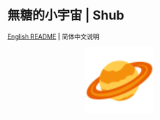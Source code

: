 # 無糖的小宇宙 | Shub

[English README](https://github.com/sugarlesss/shub/blob/main/README.md) | 简体中文说明

<div align="center">
    <img src="./avatar.svg" width="30%" height="30%" align="center">
</div>
